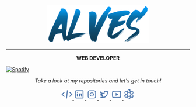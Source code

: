<div id="header" align="center">
  <img src="https://github.com/alvessleo/alvessleo/blob/main/alves-logo.png" width="280px">
</div>

-----

<div align="center">
  <p><strong>WEB DEVELOPER</strong></p>
</div>

[![Spotify](https://spotify-now-playing-alvessleo.vercel.app/api/spotify)](https://open.spotify.com/user/USER_NAME)

<p align="center">
  <i>Take a look at my repositories and let's get in touch!</i>

<p align="center">
  <a href= "https://github.com/tallguyjenks/">
    <img src="https://github.com/alvessleo/alvessleo/blob/main/code.png"/>
  </a>
  <a href= "https://www.linkedin.com/in/bryanjenks/">
    <img src="https://github.com/alvessleo/alvessleo/blob/main/linkedin.png"/>
  </a>
  <a href="https://www.buymeacoffee.com/tallguyjenks">
    <img src="https://github.com/alvessleo/alvessleo/blob/main/instagram.png"/>
  </a>
  <a href= "https://twitter.com/tallguyjenks">
    <img src="https://github.com/alvessleo/alvessleo/blob/main/twitter.png"/>
  </a>
  <a href= "https://www.bryanjenks.dev">
    <img src="https://github.com/alvessleo/alvessleo/blob/main/youtube.png"/>
  </a>
  <a href="https://www.youtube.com/c/BryanJenksTech?sub_confirmation=1">
    <img src="https://github.com/alvessleo/alvessleo/blob/main/source-code.png"/>
  </a>

</p>


